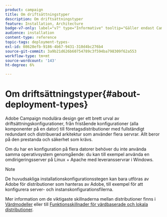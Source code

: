 ```yaml
---
product: campaign
title: Om driftsättningstyper
description: Om driftsättningstyper
feature: Installation, Architecture
badge-v7-only: label="v7" type="Informative" tooltip="Gäller endast Campaign Classic v7"
audience: installation
content-type: reference
topic-tags: deployment-types-
exl-id: 08628efb-9186-4b67-9431-310d4bc276b4
source-git-commit: 3a9b21d626b60754789c3f594ba798309f62a553
workflow-type: tm+mt
source-wordcount: '143'
ht-degree: 6%

---
```


# Om driftsättningstyper{#about-deployment-types}



Adobe Campaign modulära design ger ett brett urval av driftsättningskonfigurationer, från fristående konfigurationer (alla komponenter på en dator) till företagsdistributioner med fullständigt redundant och distribuerad arkitektur som använder flera servrar. Allt beror på den prestanda och säkerhet som krävs.

Om du har en konfiguration på flera datorer behöver du inte använda samma operativsystem genomgående: du kan till exempel använda en omdirigeringsserver på Linux + Apache med leveransservrar i Windows.

>[!NOTE]
>
>De huvudsakliga installationskonfigurationsstegen kan bara utföras av Adobe för distributioner som hanteras av Adobe, till exempel för att konfigurera server- och instanskonfigurationsfilerna.
>
>Mer information om de viktigaste skillnaderna mellan distributioner finns i [Värdmodeller](../../installation/using/hosting-models.md) eller till [Funktionsskillnader för värdbaserade och lokala distributioner](../../installation/using/capability-matrix.md).
